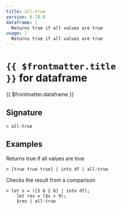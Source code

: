 ```yaml
---
title: all-true
version: 0.70.0
dataframe: |
  Returns true if all values are true
usage: |
  Returns true if all values are true
---
```


# <code>{{ $frontmatter.title }}</code> for dataframe

<div class='command-title'>{{ $frontmatter.dataframe }}</div>

## Signature

```> all-true ```

## Examples

Returns true if all values are true
```shell
> [true true true] | into df | all-true
```

Checks the result from a comparison
```shell
> let s = ([5 6 2 8] | into df);
    let res = ($s > 9);
    $res | all-true
```
